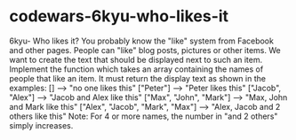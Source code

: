 # codewars-6kyu-who-likes-it
6kyu-  Who likes it?  You probably know the "like" system from Facebook and other pages. People can "like" blog posts, pictures or other items. We want to create the text that should be displayed next to such an item.  Implement the function which takes an array containing the names of people that like an item. It must return the display text as shown in the examples:  []                                -->  "no one likes this" ["Peter"]                         -->  "Peter likes this" ["Jacob", "Alex"]                 -->  "Jacob and Alex like this" ["Max", "John", "Mark"]           -->  "Max, John and Mark like this" ["Alex", "Jacob", "Mark", "Max"]  -->  "Alex, Jacob and 2 others like this" Note: For 4 or more names, the number in "and 2 others" simply increases.

